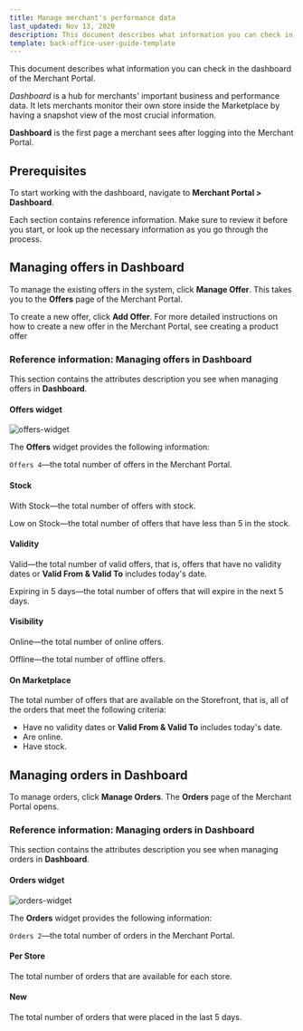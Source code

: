 ```yaml
---
title: Manage merchant's performance data
last_updated: Nov 13, 2020
description: This document describes what information you can check in Dashboard of the Merchant Portal.
template: back-office-user-guide-template
---
```


This document describes what information you can check in the dashboard of the Merchant Portal.

*Dashboard* is a hub for merchants' important business and performance data. It lets merchants monitor their own store inside the Marketplace by having a snapshot view of the most crucial information.

**Dashboard** is the first page a merchant sees after logging into the Merchant Portal.

## Prerequisites

To start working with the dashboard, navigate to **Merchant Portal&nbsp;<span aria-label="and then">></span> Dashboard**.

Each section contains reference information. Make sure to review it before you start, or look up the necessary information as you go through the process.


## Managing offers in Dashboard

To manage the existing offers in the system, click **Manage Offer**. This takes you to the **Offers** page of the Merchant Portal. <!-- add a link when available -->

To create a new offer, click **Add Offer**. For more detailed instructions on how to create a new offer in the Merchant Portal, see creating a product offer <!-- add a link when available -->

### Reference information: Managing offers in Dashboard

This section contains the attributes description you see when managing offers in **Dashboard**.

#### Offers widget

![offers-widget](https://spryker.s3.eu-central-1.amazonaws.com/docs/User+Guides/merchant+portal+user+guides/dashboard+reference+information/orders-widget.png)

The **Offers** widget provides the following information:

`Offers 4`—the total number of offers in the Merchant Portal.

#### Stock

With Stock—the total number of offers with stock.

Low on Stock—the total number of offers that have less than 5 in the stock.

#### Validity

Valid—the total number of valid offers, that is, offers that have no validity dates or **Valid From & Valid To** includes today's date.

Expiring in 5 days—the total number of offers that will expire in the next 5 days.

#### Visibility

Online—the total number of online offers.

Offline—the total number of offline offers.

#### On Marketplace

The total number of offers that are available on the Storefront, that is, all of the orders that meet the following criteria:

* Have no validity dates or **Valid From & Valid To** includes today's date.
* Are online.
* Have stock.

## Managing orders in Dashboard

To manage orders, click **Manage Orders**. The **Orders** page of the Merchant Portal opens.<!-- add a link when available -->


### Reference information: Managing orders in Dashboard

This section contains the attributes description you see when managing orders in **Dashboard**.

#### Orders widget

![orders-widget](https://spryker.s3.eu-central-1.amazonaws.com/docs/User+Guides/merchant+portal+user+guides/dashboard+reference+information/offers-widget.png)

The **Orders** widget provides the following information:

`Orders 2`—the total number of orders in the Merchant Portal.

#### Per Store

The total number of orders that are available for each store.

#### New

The total number of orders that were placed in the last 5 days.
